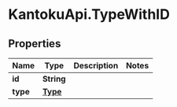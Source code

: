 # KantokuApi.TypeWithID

## Properties

Name | Type | Description | Notes
------------ | ------------- | ------------- | -------------
**id** | **String** |  | 
**type** | [**Type**](Type.md) |  | 


